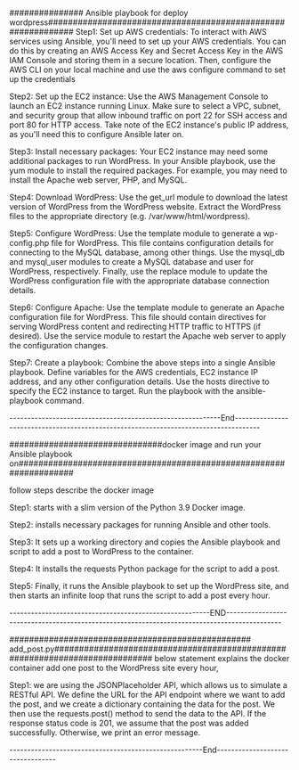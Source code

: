 ############### Ansible playbook for deploy wordpress#############################################################
Step1: Set up AWS credentials: To interact with AWS services using Ansible, you'll need to set up your AWS credentials. You can do this by creating an AWS Access Key and Secret Access Key in the AWS IAM Console and storing them in a secure location. Then, configure the AWS CLI on your local machine and use the aws configure command to set up the credentials

Step2: Set up the EC2 instance: Use the AWS Management Console to launch an EC2 instance running Linux. Make sure to select a VPC, subnet, and security group that allow inbound traffic on port 22 for SSH access and port 80 for HTTP access. Take note of the EC2 instance's public IP address, as you'll need this to configure Ansible later on.

Step3: Install necessary packages: Your EC2 instance may need some additional packages to run WordPress. In your Ansible playbook, use the yum module to install the required packages. For example, you may need to install the Apache web server, PHP, and MySQL.

Step4: Download WordPress: Use the get_url module to download the latest version of WordPress from the WordPress website. Extract the WordPress files to the appropriate directory (e.g. /var/www/html/wordpress).

Step5: Configure WordPress: Use the template module to generate a wp-config.php file for WordPress. This file contains configuration details for connecting to the MySQL database, among other things. Use the mysql_db and mysql_user modules to create a MySQL database and user for WordPress, respectively. Finally, use the replace module to update the WordPress configuration file with the appropriate database connection details.

Step6: Configure Apache: Use the template module to generate an Apache configuration file for WordPress. This file should contain directives for serving WordPress content and redirecting HTTP traffic to HTTPS (if desired). Use the service module to restart the Apache web server to apply the configuration changes.

Step7: Create a playbook: Combine the above steps into a single Ansible playbook. Define variables for the AWS credentials, EC2 instance IP address, and any other configuration details. Use the hosts directive to specify the EC2 instance to target. Run the playbook with the ansible-playbook command.

-----------------------------------------------------------End-------------------------------------------------------------------------------------

###############################docker image and run your Ansible playbook on###################################################################

follow steps describe the docker image

Step1: starts with a slim version of the Python 3.9 Docker image.

Step2: installs necessary packages for running Ansible and other tools.

Step3: It sets up a working directory and copies the Ansible playbook and script to add a post to WordPress to the container.

Step4: It installs the requests Python package for the script to add a post.

Step5: Finally, it runs the Ansible playbook to set up the WordPress site, and then starts an infinite loop that runs the script to add a post every hour.


--------------------------------------------------------END---------------------------------------------------------------------------------------------

################################################# add_post.py############################################################################
below statement explains the docker container add one post to the WordPress site every hour,

Step1: we are using the JSONPlaceholder API, which allows us to simulate a RESTful API. We define the URL for the API endpoint where we want to add the post, and we create a dictionary containing the data for the post. We then use the requests.post() method to send the data to the API. If the response status code is 201, we assume that the post was added successfully. Otherwise, we print an error message.


------------------------------------------------------End---------------------------------

